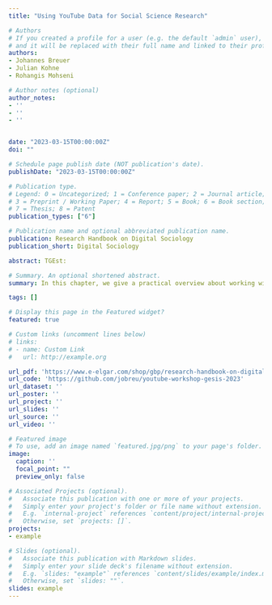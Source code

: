 ```yaml
---
title: "Using YouTube Data for Social Science Research"

# Authors
# If you created a profile for a user (e.g. the default `admin` user), write the username (folder name) here 
# and it will be replaced with their full name and linked to their profile.
authors:
- Johannes Breuer
- Julian Kohne
- Rohangis Mohseni

# Author notes (optional)
author_notes:
- ''
- ''
- ''


date: "2023-03-15T00:00:00Z"
doi: ""

# Schedule page publish date (NOT publication's date).
publishDate: "2023-03-15T00:00:00Z"

# Publication type.
# Legend: 0 = Uncategorized; 1 = Conference paper; 2 = Journal article;
# 3 = Preprint / Working Paper; 4 = Report; 5 = Book; 6 = Book section;
# 7 = Thesis; 8 = Patent
publication_types: ["6"]

# Publication name and optional abbreviated publication name.
publication: Research Handbook on Digital Sociology
publication_short: Digital Sociology

abstract: TGEst:

# Summary. An optional shortened abstract.
summary: In this chapter, we give a practical overview about working with data from YouTube, specifically, comment data from the YouTube API v3.

tags: []

# Display this page in the Featured widget?
featured: true

# Custom links (uncomment lines below)
# links:
# - name: Custom Link
#   url: http://example.org

url_pdf: 'https://www.e-elgar.com/shop/gbp/research-handbook-on-digital-sociology-9781789906752.html'
url_code: 'https://github.com/jobreu/youtube-workshop-gesis-2023'
url_dataset: ''
url_poster: ''
url_project: ''
url_slides: ''
url_source: ''
url_video: ''

# Featured image
# To use, add an image named `featured.jpg/png` to your page's folder. 
image:
  caption: ''
  focal_point: ""
  preview_only: false

# Associated Projects (optional).
#   Associate this publication with one or more of your projects.
#   Simply enter your project's folder or file name without extension.
#   E.g. `internal-project` references `content/project/internal-project/index.md`.
#   Otherwise, set `projects: []`.
projects:
- example

# Slides (optional).
#   Associate this publication with Markdown slides.
#   Simply enter your slide deck's filename without extension.
#   E.g. `slides: "example"` references `content/slides/example/index.md`.
#   Otherwise, set `slides: ""`.
slides: example
---
```

